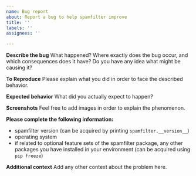 ```yaml
---
name: Bug report
about: Report a bug to help spamfilter improve
title: ''
labels: ''
assignees: ''

---
```


**Describe the bug**
What happened? Where exactly does the bug occur, and which consequences does it have? Do you have any idea what might be causing it?

**To Reproduce**
Please explain what you did in order to face the described behavior.

**Expected behavior**
What did you actually expect to happen?

**Screenshots**
Feel free to add images in order to explain the phenomenon.

**Please complete the following information:**
- spamfilter version (can be acquired by printing `spamfilter.__version__`)
- operating system
- if related to optional feature sets of the spamfilter package, any other packages you have installed in your environment (can be acquired using `pip freeze`)

**Additional context**
Add any other context about the problem here.
